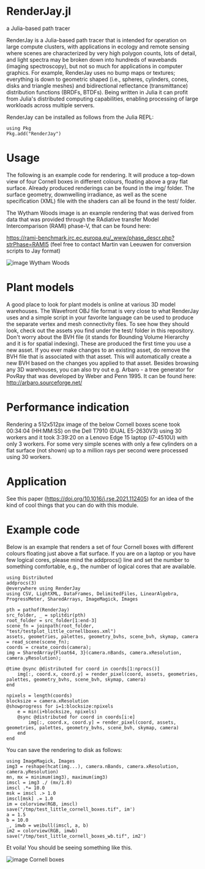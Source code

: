 # RenderJay.jl
a Julia-based path tracer

RenderJay is a Julia-based path tracer that is intended for operation on large compute clusters, with applications in ecology and remote sensing where scenes are characterized by very high polygon counts, lots of detail, and light spectra may be broken down into hundreds of wavebands (imaging spectroscopy), but not so much for applications in computer graphics. For example, RenderJay uses no bump maps or textures; everything is down to geometric shaped (i.e., spheres, cylinders, cones, disks and triangle meshes) and bidirectional reflectance (transmittance) distribution functions (BRDFs, BTDFs). Being written in Julia it can profit from Julia's distributed computing capabilities, enabling processing of large workloads across multiple servers.

RenderJay can be installed as follows from the Julia REPL:

```
using Pkg
Pkg.add("RenderJay")
```

# Usage

The following is an example code for rendering. It will produce a top-down view of four Cornell boxes in different colours, floating above a gray flat surface. Already produced renderings can be found in the img/ folder. The surface geometry, downwelling irradiance, as well as the scene specification (XML) file with the shaders can all be found in the test/ folder.

The Wytham Woods image is an example rendering that was derived from data that was provided through the RAdiative transfer Model Intercomparison (RAMI) phase-V, that can be found here:

https://rami-benchmark.jrc.ec.europa.eu/_www/phase_descr.php?strPhase=RAMI5
(feel free to contact Martin van Leeuwen for conversion scripts to Jay format)


![image Wytham Woods](https://github.com/martinvanleeuwen/RenderJay.jl/blob/main/img/wytham.png)


# Plant models

A good place to look for plant models is online at various 3D model warehouses. The Wavefront OBJ file format is very close to what RenderJay uses and a simple script in your favorite language can be used to produce the separate vertex and mesh connectivity files. To see how they should look, check out the assets you find under the test/ folder in this repository. Don't worry about the BVH file (it stands for Bounding Volume Hierarchy and it is for spatial indexing). These are produced the first time you use a new asset. If you ever make changes to an existing asset, do remove the BVH file that is associated with that asset. This will automatically create a new BVH based on the changes you applied to that asset. Besides browsing any 3D warehouses, you can also try out e.g. Arbaro - a tree generator for PovRay that was developed by Weber and Penn 1995. It can be found here: http://arbaro.sourceforge.net/


# Performance indication

Rendering a 512x512px image of the below Cornell boxes scene took 00:34:04 (HH:MM:SS) on the Dell T7910 (DUAL E5-2630V3) using 30 workers and it took 3:39:20 on a Lenovo Edge 15 laptop (i7-4510U) with only 3 workers. For some very simple scenes with only a few cylinders on a flat surface (not shown) up to a million rays per second were processed using 30 workers.


# Application

See this paper (https://doi.org/10.1016/j.rse.2021.112405) for an idea of the kind of cool things that you can do with this module.


# Example code

Below is an example that renders a set of four Cornell boxes with different colours floating just above a flat surface. If you are on a laptop or you have few logical cores, please mind the addprocs() line and set the number to something comfortable, e.g., the number of logical cores that are available.

```
using Distributed
addprocs(3)
@everywhere using RenderJay
using CSV, LightXML, DataFrames, DelimitedFiles, LinearAlgebra, ProgressMeter, SharedArrays, ImageMagick, Images

pth = pathof(RenderJay)
src_folder, _ = splitdir(pth)
root_folder = src_folder[1:end-3]
scene_fn = joinpath(root_folder, "test/testplot_little_cornellboxes.xml")
assets, geometries, palettes, geometry_bvhs, scene_bvh, skymap, camera = read_scene(scene_fn);
coords = create_coords(camera);
img = SharedArray{Float64, 3}(camera.nBands, camera.xResolution, camera.yResolution);

@time @sync @distributed for coord in coords[1:nprocs()]
    img[:, coord.x, coord.y] = render_pixel(coord, assets, geometries, palettes, geometry_bvhs, scene_bvh, skymap, camera)
end

npixels = length(coords)
blocksize = camera.xResolution
@showprogress for i=1:blocksize:npixels
    e = min(i+blocksize, npixels)
    @sync @distributed for coord in coords[i:e]
        img[:, coord.x, coord.y] = render_pixel(coord, assets, geometries, palettes, geometry_bvhs, scene_bvh, skymap, camera)
    end
end
```

You can save the rendering to disk as follows:

```
using ImageMagick, Images
img3 = reshape(hcat(img...), camera.nBands, camera.xResolution, camera.yResolution)
mn, mx = minimum(img3), maximum(img3)
imscl = img3 ./ (mx/1.0)
imscl .*= 10.0
msk = imscl .> 1.0
imscl[msk] .= 1.0
im = colorview(RGB, imscl)
save("/tmp/test_little_cornell_boxes.tif", im')
a = 1.5
b = 10.0
_, imwb = weibull(imscl, a, b)
im2 = colorview(RGB, imwb)
save("/tmp/test_little_cornell_boxes_wb.tif", im2')
```

Et voila! You should be seeing something like this.

![image Cornell boxes](https://github.com/martinvanleeuwen/RenderJay.jl/blob/main/img/test_little_cornell_boxes_wb_crop.png)


